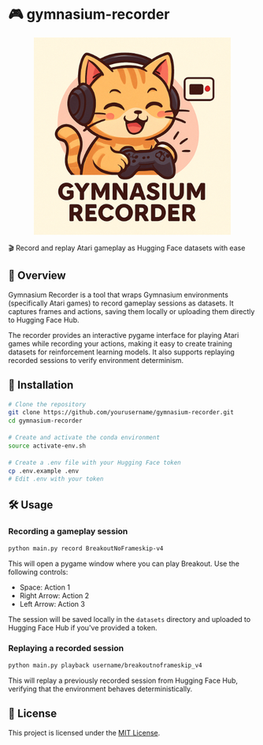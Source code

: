 # 🎮 gymnasium-recorder

<p align="center">
  <img src="logo.png" alt="Logo" width="400"/>
</p>

🎬 Record and replay Atari gameplay as Hugging Face datasets with ease

## 📖 Overview

Gymnasium Recorder is a tool that wraps Gymnasium environments (specifically Atari games) to record gameplay sessions as datasets. It captures frames and actions, saving them locally or uploading them directly to Hugging Face Hub. 

The recorder provides an interactive pygame interface for playing Atari games while recording your actions, making it easy to create training datasets for reinforcement learning models. It also supports replaying recorded sessions to verify environment determinism.

## 🚀 Installation

```bash
# Clone the repository
git clone https://github.com/yourusername/gymnasium-recorder.git
cd gymnasium-recorder

# Create and activate the conda environment
source activate-env.sh

# Create a .env file with your Hugging Face token
cp .env.example .env
# Edit .env with your token
```

## 🛠️ Usage

### Recording a gameplay session

```bash
python main.py record BreakoutNoFrameskip-v4
```

This will open a pygame window where you can play Breakout. Use the following controls:
- Space: Action 1
- Right Arrow: Action 2
- Left Arrow: Action 3

The session will be saved locally in the `datasets` directory and uploaded to Hugging Face Hub if you've provided a token.

### Replaying a recorded session

```bash
python main.py playback username/breakoutnoframeskip_v4
```

This will replay a previously recorded session from Hugging Face Hub, verifying that the environment behaves deterministically.

## 📄 License

This project is licensed under the [MIT License](LICENSE).